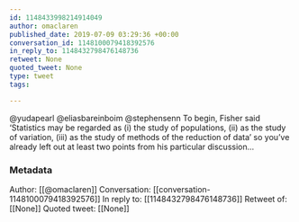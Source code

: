 ```yaml
---
id: 1148433998214914049
author: omaclaren
published_date: 2019-07-09 03:29:36 +00:00
conversation_id: 1148100079418392576
in_reply_to: 1148432798476148736
retweet: None
quoted_tweet: None
type: tweet
tags:

---
```


@yudapearl @eliasbareinboim @stephensenn To begin, Fisher said ‘Statistics may be regarded as (i) the study of populations, (ii) as the study of variation, (iii) as the study of methods of the reduction of data’ so you’ve already left out at least two points from his particular discussion...

### Metadata

Author: [[@omaclaren]]
Conversation: [[conversation-1148100079418392576]]
In reply to: [[1148432798476148736]]
Retweet of: [[None]]
Quoted tweet: [[None]]
